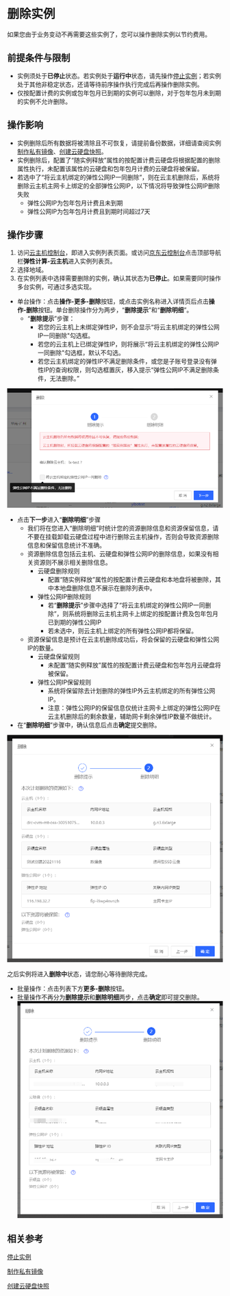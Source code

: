 # 删除实例

如果您由于业务变动不再需要这些实例了，您可以操作删除实例以节约费用。

## 前提条件与限制

* 实例须处于**已停止**状态。若实例处于**运行中**状态，请先操作[停止实例](Stop-Instance.md)；若实例处于其他非稳定状态，还请等待前序操作执行完成后再操作删除实例。
* 仅按配置计费的实例或包年包月已到期的实例可以删除，对于包年包月未到期的实例不允许删除。
	

## 操作影响
* 实例删除后所有数据将被清除且不可恢复，请提前备份数据，详细请查阅实例[制作私有镜像](../Image/Create-Private-Image.md)、[创建云硬盘快照](../Storage/Create-Snapshot.md)。
* 实例删除后，配置了“随实例释放”属性的按配置计费云硬盘将根据配置的删除属性执行，未配置该属性的云硬盘和包年包月计费的云硬盘将被保留。
* 若选中了“将云主机绑定的弹性公网IP一同删除”，则在云主机删除后，系统将删除云主机主网卡上绑定的全部弹性公网IP，以下情况将导致弹性公网IP删除失败
  - 弹性公网IP为包年包月计费且未到期
  - 弹性公网IP为包年包月计费且到期时间超过7天
## 操作步骤
1. 访问[云主机控制台](https://cns-console.jdcloud.com/host/compute/list)，即进入实例列表页面。或访问[京东云控制台](https://console.jdcloud.com)点击顶部导航栏**弹性计算-云主机**进入实例列表页。
2. 选择地域。
3. 在实例列表中选择需要删除的实例，确认其状态为**已停止**。如果需要同时操作多台实例，可通过多选实现。
- 单台操作：点击**操作-更多-删除**按钮，或点击实例名称进入详情页后点击**操作-删除**按钮。单台删除操作分为两步，“**删除提示**”和“**删除明细**”。
  - “**删除提示**”步骤：
    - 若您的云主机上未绑定弹性IP，则不会显示“将云主机绑定的弹性公网IP一同删除"勾选框。
    - 若您的云主机上已绑定弹性IP，则将展示“将云主机绑定的弹性公网IP一同删除"勾选框，默认不勾选。
    - 若您云主机绑定的弹性IP不满足删除条件，或您是子账号登录没有弹性IP的查询权限，则勾选框置灰，移入提示“弹性公网IP不满足删除条件，无法删除。”

![sdsd](../../../../../image/Elastic-Compute/Virtual-Machine/wbh1.png)

  - 点击**下一步**进入“**删除明细**”步骤 
    - 我们将在您进入“删除明细”时统计您的资源删除信息和资源保留信息，请不要在挂载卸载云硬盘过程中进行删除云主机操作，否则会导致资源删除信息和保留信息统计不准确。
    - 资源删除信息包括云主机、云硬盘和弹性公网IP的删除信息，如果没有相关资源则不展示相关删除信息。
      - 云硬盘删除规则
        - 配置“随实例释放”属性的按配置计费云硬盘和本地盘将被删除，其中本地盘删除信息不展示在删除列表中。
      - 弹性公网IP删除规则
        - 若“**删除提示**”步骤中选择了“将云主机绑定的弹性公网IP一同删除”，则系统将删除云主机主网卡上绑定的按配置计费及包年包月已到期的弹性公网IP
        - 若未选中，则云主机上绑定的所有弹性公网IP都将保留。
    - 资源保留信息是预计在云主机删除成功后，将会保留的云硬盘和弹性公网IP的数量。
      - 云硬盘保留规则
        - 未配置“随实例释放”属性的按配置计费云硬盘和包年包月云硬盘将被保留。
      - 弹性公网IP保留规则
        - 系统将保留除去计划删除的弹性IP外云主机绑定的所有弹性公网IP。
        - 注意：弹性公网IP的保留信息仅统计主网卡上绑定的弹性公网IP在云主机删除后的剩余数量，辅助网卡剩余弹性IP数量不做统计。
  - 在“**删除明细**”步骤中，确认信息后点击**确定**提交删除。

![sdsd](../../../../../image/Elastic-Compute/Virtual-Machine/wbh2.png)

之后实例将进入**删除中**状态，请您耐心等待删除完成。
- 批量操作：点击列表下方**更多-删除**按钮。
- 批量操作不再分为**删除提示**和**删除明细**两步，点击**确定**即可提交删除。
![sdsd](../../../../../image/Elastic-Compute/Virtual-Machine/wbh5.png)
## 相关参考

[停止实例](Stop-Instance.md)

[制作私有镜像](http://docs.jdcloud.com/virtual-machines/create-private-image)

[创建云硬盘快照](../Storage/Create-Snapshot.md)
